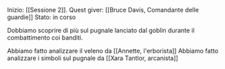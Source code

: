 Inizio: [[Sessione 2]].
Quest giver: [[Bruce Davis, Comandante delle guardie]]
Stato: in corso

Dobbiamo scoprire di più sul pugnale lanciato dal goblin durante il combattimento coi banditi.

Abbiamo fatto analizzare il veleno da [[Annette, l'erborista]]
Abbiamo fatto analizzare i simboli sul pugnale da [[Xara Tantlor, arcanista]]
